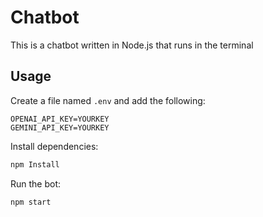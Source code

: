 # Chatbot

This is a chatbot written in Node.js that runs in the terminal

## Usage

Create a file named `.env` and add the following:

```
OPENAI_API_KEY=YOURKEY
GEMINI_API_KEY=YOURKEY
```

Install dependencies:

```bash
npm Install
```

Run the bot:

```bash
npm start
```

